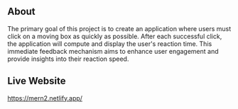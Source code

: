 ## About
The primary goal of this project is to create an application where users must click on a moving box as quickly as possible. After each successful click, the application will compute and display the user's reaction time. This immediate feedback mechanism aims to enhance user engagement and provide insights into their reaction speed.

## Live Website
https://mern2.netlify.app/
